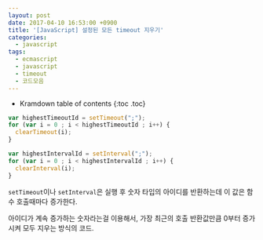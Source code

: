 ```yaml
---
layout: post
date: 2017-04-10 16:53:00 +0900
title: '[JavaScript] 설정된 모든 timeout 지우기'
categories:
  - javascript
tags:
  - ecmascript
  - javascript
  - timeout
  - 코드모음
---
```


* Kramdown table of contents
{:toc .toc}

```js
var highestTimeoutId = setTimeout(";");
for (var i = 0 ; i < highestTimeoutId ; i++) {
  clearTimeout(i);
}
```

```js
var highestIntervalId = setInterval(";");
for (var i = 0 ; i < highestIntervalId ; i++) {
  clearInterval(i);
}
```

`setTimeout`이나 `setInterval`은 실행 후 숫자 타입의 아이디를 반환하는데 이 값은 함수 호출때마다 증가한다.

아이디가 계속 증가하는 숫자라는걸 이용해서, 가장 최근의 호출 반환값만큼 0부터 증가시켜 모두 지우는 방식의 코드.
